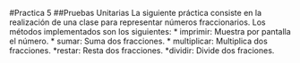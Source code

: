 #Practica 5
##Pruebas Unitarias
   La siguiente práctica consiste en la realización de una clase para representar números fraccionarios. Los métodos implementados son los siguientes:
	* imprimir:
		Muestra por pantalla el número.
	* sumar:
		Suma dos fracciones.
	* multiplicar:
		Multiplica dos fracciones.
	*restar:
		Resta dos fracciones.
	*dividir:
		Divide dos fraciones.
